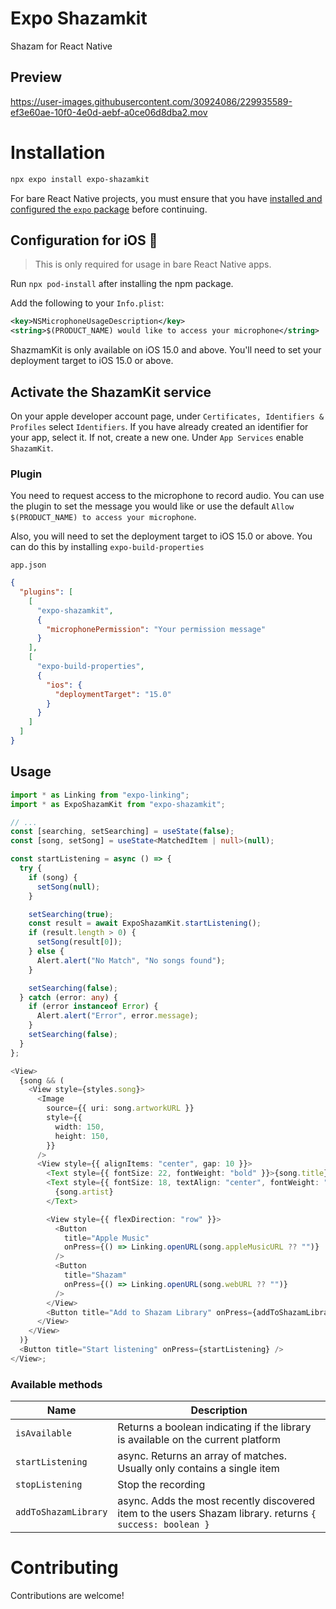 # Expo Shazamkit

Shazam for React Native

## Preview

https://user-images.githubusercontent.com/30924086/229935589-ef3e60ae-10f0-4e0d-aebf-a0ce06d8dba2.mov

# Installation

```sh
npx expo install expo-shazamkit
```

For bare React Native projects, you must ensure that you have [installed and configured the `expo` package](https://docs.expo.dev/bare/installing-expo-modules/) before continuing.

## Configuration for iOS 🍏

> This is only required for usage in bare React Native apps.

Run `npx pod-install` after installing the npm package.

Add the following to your `Info.plist`:

```xml
<key>NSMicrophoneUsageDescription</key>
<string>$(PRODUCT_NAME) would like to access your microphone</string>
```

ShazmamKit is only available on iOS 15.0 and above. You'll need to set your deployment target to iOS 15.0 or above.

## Activate the ShazamKit service

On your apple developer account page, under `Certificates, Identifiers & Profiles` select `Identifiers`. If you have already created an identifier for your app, select it. If not, create a new one. Under `App Services` enable `ShazamKit`.

### Plugin

You need to request access to the microphone to record audio. You can use the plugin to set the message you would like or use the default `Allow $(PRODUCT_NAME) to access your microphone`.

Also, you will need to set the deployment target to iOS 15.0 or above. You can do this by installing `expo-build-properties`

`app.json`

```json
{
  "plugins": [
    [
      "expo-shazamkit",
      {
        "microphonePermission": "Your permission message"
      }
    ],
    [
      "expo-build-properties",
      {
        "ios": {
          "deploymentTarget": "15.0"
        }
      }
    ]
  ]
}
```

## Usage

```ts
import * as Linking from "expo-linking";
import * as ExpoShazamKit from "expo-shazamkit";

// ...
const [searching, setSearching] = useState(false);
const [song, setSong] = useState<MatchedItem | null>(null);

const startListening = async () => {
  try {
    if (song) {
      setSong(null);
    }

    setSearching(true);
    const result = await ExpoShazamKit.startListening();
    if (result.length > 0) {
      setSong(result[0]);
    } else {
      Alert.alert("No Match", "No songs found");
    }

    setSearching(false);
  } catch (error: any) {
    if (error instanceof Error) {
      Alert.alert("Error", error.message);
    }
    setSearching(false);
  }
};

<View>
  {song && (
    <View style={styles.song}>
      <Image
        source={{ uri: song.artworkURL }}
        style={{
          width: 150,
          height: 150,
        }}
      />
      <View style={{ alignItems: "center", gap: 10 }}>
        <Text style={{ fontSize: 22, fontWeight: "bold" }}>{song.title}</Text>
        <Text style={{ fontSize: 18, textAlign: "center", fontWeight: "600" }}>
          {song.artist}
        </Text>

        <View style={{ flexDirection: "row" }}>
          <Button
            title="Apple Music"
            onPress={() => Linking.openURL(song.appleMusicURL ?? "")}
          />
          <Button
            title="Shazam"
            onPress={() => Linking.openURL(song.webURL ?? "")}
          />
        </View>
        <Button title="Add to Shazam Library" onPress={addToShazamLibrary} />
      </View>
    </View>
  )}
  <Button title="Start listening" onPress={startListening} />
</View>;
```

### Available methods

| Name                 | Description                                                                                               |
| -------------------- | --------------------------------------------------------------------------------------------------------- |
| `isAvailable`        | Returns a boolean indicating if the library is available on the current platform                          |
| `startListening`     | async. Returns an array of matches. Usually only contains a single item                                   |
| `stopListening`      | Stop the recording                                                                                        |
| `addToShazamLibrary` | async. Adds the most recently discovered item to the users Shazam library. returns `{ success: boolean }` |

# Contributing

Contributions are welcome!
